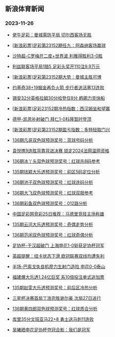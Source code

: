 ## 新浪体育新闻 
### 2023-11-26

+ [佬牛足彩：曼城需防平局 切尔西客场无胜](https://sports.sina.com.cn/l/2023-11-25/doc-imzvuzsy8231300.shtml)

+ [[新浪彩票]足彩第23152期任九：阿森纳客场赢球](https://sports.sina.com.cn/l/2023-11-25/doc-imzvurav6136561.shtml)

+ [沙特超-C罗梅开二度+世界波 利雅得胜利3-0胜](https://sports.sina.com.cn/global/others/2023-11-25/doc-imzvurce8451832.shtml)

+ [利兹联客场平局1赔5 足彩头奖开110注9.9万元](https://sports.sina.com.cn/l/2023-11-25/doc-imzvurce8444016.shtml)

+ [[新浪彩票]足彩第23152期大势：曼城主胜可博](https://sports.sina.com.cn/l/2023-11-25/doc-imzvurce8445035.shtml)

+ [约基奇38+19掘金再负火箭 步行者送活塞13连败](https://sports.sina.com.cn/basketball/nba/2023-11-25/doc-imzvuzst2716736.shtml)

+ [锡安32分英格拉姆30分哈登仅8分 鹈鹕力克快船](https://sports.sina.com.cn/basketball/nba/2023-11-25/doc-imzvvfyu3579783.shtml)

+ [[新浪彩票]足彩23152期冷热指数：西汉姆坐和望赢](https://sports.sina.com.cn/l/2023-11-25/doc-imzvurca3888319.shtml)

+ [德甲-凯恩补射破门 拜仁1-0科隆暂时登顶](https://sports.sina.com.cn/global/germany/2023-11-25/doc-imzvurav6145156.shtml)

+ [[新浪彩票]足彩第23152期盈亏指数：多特轻取门兴](https://sports.sina.com.cn/l/2023-11-25/doc-imzvurav6138053.shtml)

+ [136期凡哥双色球预测奖号：蓝球号码分析](https://sports.sina.com.cn/l/2023-11-25/doc-imzvssmv3780354.shtml)

+ [袁悦携9连胜背靠背进决赛 锁定2024法网温网资格](https://sports.sina.com.cn/tennis/atp/2023-11-25/doc-imzvvfyu3577683.shtml)

+ [136期冰丫头双色球预测奖号：红球杀8码参考](https://sports.sina.com.cn/l/2023-11-25/doc-imzvssmv3778869.shtml)

+ [135期钱颖大乐透预测奖号：前区5码定位分析](https://sports.sina.com.cn/l/2023-11-25/doc-imzvssmy4774913.shtml)

+ [136期池子双色球预测奖号：红球连码分析](https://sports.sina.com.cn/l/2023-11-25/doc-imzvssmv3779990.shtml)

+ [136期大飞双色球预测奖号：红球双胆参考](https://sports.sina.com.cn/l/2023-11-25/doc-imzvssmv3780144.shtml)

+ [136期彩鱼双色球预测奖号：012路分析](https://sports.sina.com.cn/l/2023-11-25/doc-imzvssmt7002530.shtml)

+ [中国足彩网竞彩25日推荐：马德里竞技主场称雄](https://sports.sina.com.cn/l/2023-11-25/doc-imzvttxq8891378.shtml)

+ [135期云河大乐透预测奖号：奇偶走势分析](https://sports.sina.com.cn/l/2023-11-25/doc-imzvssms5445661.shtml)

+ [136期范闲双色球预测奖号：红球奇偶分析](https://sports.sina.com.cn/l/2023-11-25/doc-imzvswtr6872519.shtml)

+ [足协杯-于汉超破门 上海申花1-0斩获足协杯冠军](https://sports.sina.com.cn/china/cfacup/2023-11-25/doc-imzvvsqt9509759.shtml)

+ [英超提醒：纽卡状态下滑 欧冠联赛双线均遭失利](https://sports.sina.com.cn/l/2023-11-25/doc-imzvttxn4332565.shtml)

+ [半场-巴索戈失良机廖力生射门造险 申花0-0泰山](https://sports.sina.com.cn/china/cfacup/2023-11-25/doc-imzvvnhv9629728.shtml)

+ [福建爆大乐透1.24亿巨奖 系10倍投注单式追加票](https://sports.sina.com.cn/l/2023-11-25/doc-imzvwcer6083074.shtml)

+ [135期赵雯大乐透预测奖号：前后区冷热分析](https://sports.sina.com.cn/l/2023-11-25/doc-imzvssms5446090.shtml)

+ [三星杯决赛首局丁浩完胜谢尔豪 次局27日进行](https://sports.sina.com.cn/go/2023-11-25/doc-imzvvnhs3464571.shtml)

+ [136期黄四郎双色球预测奖号：红球质合分析](https://sports.sina.com.cn/l/2023-11-25/doc-imzvswtt3650066.shtml)

+ [库里35分文班亚马22+8 勇士送马刺11连败](https://sports.sina.com.cn/basketball/nba/2023-11-25/doc-imzvvfyw8134354.shtml)

+ [吴曦晒申花足协杯夺冠合影：我们是冠军](https://sports.sina.com.cn/china/j/2023-11-25/doc-imzvvwwt6201256.shtml)

